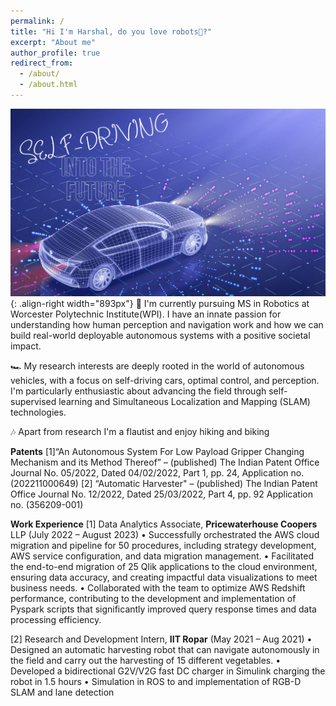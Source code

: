 ```yaml
---
permalink: /
title: "Hi I'm Harshal, do you love robots🤖?"
excerpt: "About me"
author_profile: true
redirect_from: 
  - /about/
  - /about.html
---
```


![Self-Driving-car](/images/Self-Driving-car.png){: .align-right width="893px"}
🏫 I'm currently pursuing MS in Robotics at Worcester Polytechnic Institute(WPI). I have an innate passion for understanding how human perception and navigation work and how we can build real-world deployable autonomous systems with a positive societal impact.

🏎️ My research interests are deeply rooted in the world of autonomous vehicles, with a focus on self-driving cars, optimal control, and perception.
I'm particularly enthusiastic about advancing the field through self-supervised learning and Simultaneous Localization and Mapping (SLAM) technologies.

🎶 Apart from research I'm a flautist and enjoy hiking and biking

**Patents**
[1]“An Autonomous System For Low Payload Gripper Changing Mechanism and its Method Thereof” – (published) The 
Indian Patent Office Journal No. 05/2022, Dated 04/02/2022, Part 1, pp. 24, Application no. (202211000649)
[2] “Automatic Harvester" – (published) The Indian Patent Office Journal No. 12/2022, Dated 25/03/2022, 
Part 4, pp. 92 Application no. (356209-001)

**Work Experience**
[1] Data Analytics Associate, **Pricewaterhouse Coopers** LLP  (July 2022 – August 2023)
• Successfully orchestrated the AWS cloud migration and pipeline for 50 procedures, including strategy development, AWS service configuration, and data migration management.
• Facilitated the end-to-end migration of 25 Qlik applications to the cloud environment, ensuring data accuracy, and creating impactful data visualizations to meet business needs.
• Collaborated with the team to optimize AWS Redshift performance, contributing to the development and implementation of Pyspark scripts that significantly improved query response times and data processing efficiency.

[2] Research and Development Intern, **IIT Ropar** (May 2021 – Aug 2021)
• Designed an automatic harvesting robot that can navigate autonomously in the field and carry out the harvesting of 15 different vegetables.
• Developed a bidirectional G2V/V2G fast DC charger in Simulink charging the robot in 1.5 hours
• Simulation in ROS to and implementation of RGB-D SLAM and lane detection
